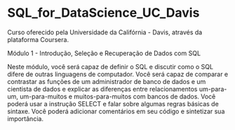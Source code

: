 # SQL_for_DataScience_UC_Davis

Curso oferecido pela Universidade da Califórnia - Davis, através da plataforma Coursera.

Módulo 1 - Introdução, Seleção e Recuperação de Dados com SQL

Neste módulo, você será capaz de definir o SQL e discutir como o SQL difere de outras linguagens de computador. Você será capaz de comparar e contrastar as funções de um administrador de banco de dados e um cientista de dados e explicar as diferenças entre relacionamentos um-para-um, um-para-muitos e muitos-para-muitos com bancos de dados. Você poderá usar a instrução SELECT e falar sobre algumas regras básicas de sintaxe. Você poderá adicionar comentários em seu código e sintetizar sua importância.

